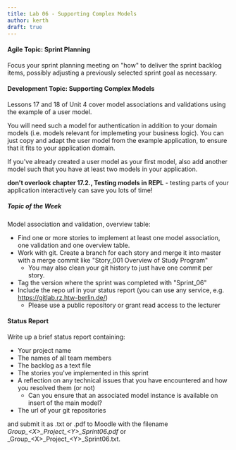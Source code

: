 ```yaml
---
title: Lab 06 - Supporting Complex Models
author: kerth
draft: true
---
```


#### Agile Topic: Sprint Planning

Focus your sprint planning meeting on "how" to deliver the sprint backlog items, possibly adjusting a previously selected
sprint goal as necessary.

#### Development Topic: Supporting Complex Models

Lessons 17 and 18 of Unit 4 cover model associations and validations using the example of a user model.

You will need  such a model for authentication in addition to your domain models (i.e. models relevant for
implemeting your business logic). You can just copy and adapt the user model from the example application,
to ensure that it fits to your application domain.

If you've already created a user model as your first model, also add another model such that
you have at least two models in your application.

__don't overlook chapter 17.2., Testing models in REPL__ - testing parts of your application interactively can save you lots of time!

##### Topic of the Week

Model association and validation, overview table:

- Find one or more stories to implement at least one model association, one validation and one overview table.
- Work with git. Create a branch for each story and merge it into master with a merge commit like "Story_001 Overview of Study Program"
  - You may also clean your git history to just have one commit per story.
- Tag the version where the sprint was completed with "Sprint_06"
- Include the repo url in your status report (you can use any service, e.g. https://gitlab.rz.htw-berlin.de/)
  - Please use a public repository or grant read access to the lecturer

#### Status Report

Write up a brief status report containing:

- Your project name
- The names of all team members
- The backlog as a text file
- The stories you've implemented in this sprint
- A reflection on any technical issues that you have encountered and how you resolved them (or not)
  - Can you ensure that an associated model instance is available on insert of the main model?
- The url of your git repositories

and submit it as .txt or .pdf to Moodle with the filename _Group\_\<X\>\_Project\_\<Y\>\_Sprint06.pdf_ or
_Group\_\<X\>\_Project\_\<Y\>\_Sprint06.txt.
